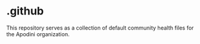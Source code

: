 <!--
                  
This source file is part of the Apodini open source project

SPDX-FileCopyrightText: 2019-2021 Paul Schmiedmayer <paul.schmiedmayer@tum.de>

SPDX-License-Identifier: MIT
             
-->

# .github
This repository serves as a collection of default community health files for the Apodini organization.
